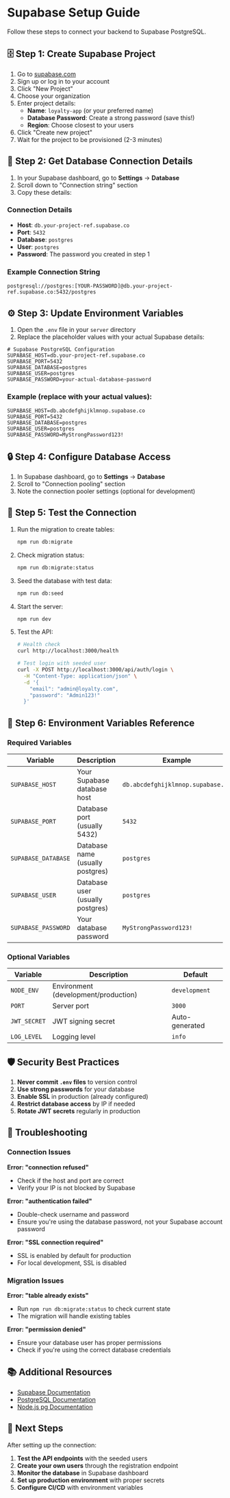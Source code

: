 # Supabase Setup Guide

Follow these steps to connect your backend to Supabase PostgreSQL.

## 🗄️ Step 1: Create Supabase Project

1. Go to [supabase.com](https://supabase.com)
2. Sign up or log in to your account
3. Click "New Project"
4. Choose your organization
5. Enter project details:
   - **Name**: `loyalty-app` (or your preferred name)
   - **Database Password**: Create a strong password (save this!)
   - **Region**: Choose closest to your users
6. Click "Create new project"
7. Wait for the project to be provisioned (2-3 minutes)

## 🔑 Step 2: Get Database Connection Details

1. In your Supabase dashboard, go to **Settings** → **Database**
2. Scroll down to "Connection string" section
3. Copy these details:

### Connection Details
- **Host**: `db.your-project-ref.supabase.co`
- **Port**: `5432`
- **Database**: `postgres`
- **User**: `postgres`
- **Password**: The password you created in step 1

### Example Connection String
```
postgresql://postgres:[YOUR-PASSWORD]@db.your-project-ref.supabase.co:5432/postgres
```

## ⚙️ Step 3: Update Environment Variables

1. Open the `.env` file in your `server` directory
2. Replace the placeholder values with your actual Supabase details:

```env
# Supabase PostgreSQL Configuration
SUPABASE_HOST=db.your-project-ref.supabase.co
SUPABASE_PORT=5432
SUPABASE_DATABASE=postgres
SUPABASE_USER=postgres
SUPABASE_PASSWORD=your-actual-database-password
```

### Example (replace with your actual values):
```env
SUPABASE_HOST=db.abcdefghijklmnop.supabase.co
SUPABASE_PORT=5432
SUPABASE_DATABASE=postgres
SUPABASE_USER=postgres
SUPABASE_PASSWORD=MyStrongPassword123!
```

## 🔒 Step 4: Configure Database Access

1. In Supabase dashboard, go to **Settings** → **Database**
2. Scroll to "Connection pooling" section
3. Note the connection pooler settings (optional for development)

## 🚀 Step 5: Test the Connection

1. Run the migration to create tables:
   ```bash
   npm run db:migrate
   ```

2. Check migration status:
   ```bash
   npm run db:migrate:status
   ```

3. Seed the database with test data:
   ```bash
   npm run db:seed
   ```

4. Start the server:
   ```bash
   npm run dev
   ```

5. Test the API:
   ```bash
   # Health check
   curl http://localhost:3000/health
   
   # Test login with seeded user
   curl -X POST http://localhost:3000/api/auth/login \
     -H "Content-Type: application/json" \
     -d '{
       "email": "admin@loyalty.com",
       "password": "Admin123!"
     }'
   ```

## 🔧 Step 6: Environment Variables Reference

### Required Variables

| Variable | Description | Example |
|----------|-------------|---------|
| `SUPABASE_HOST` | Your Supabase database host | `db.abcdefghijklmnop.supabase.co` |
| `SUPABASE_PORT` | Database port (usually 5432) | `5432` |
| `SUPABASE_DATABASE` | Database name (usually postgres) | `postgres` |
| `SUPABASE_USER` | Database user (usually postgres) | `postgres` |
| `SUPABASE_PASSWORD` | Your database password | `MyStrongPassword123!` |

### Optional Variables

| Variable | Description | Default |
|----------|-------------|---------|
| `NODE_ENV` | Environment (development/production) | `development` |
| `PORT` | Server port | `3000` |
| `JWT_SECRET` | JWT signing secret | Auto-generated |
| `LOG_LEVEL` | Logging level | `info` |

## 🛡️ Security Best Practices

1. **Never commit `.env` files** to version control
2. **Use strong passwords** for your database
3. **Enable SSL** in production (already configured)
4. **Restrict database access** by IP if needed
5. **Rotate JWT secrets** regularly in production

## 🐛 Troubleshooting

### Connection Issues

**Error: "connection refused"**
- Check if the host and port are correct
- Verify your IP is not blocked by Supabase

**Error: "authentication failed"**
- Double-check username and password
- Ensure you're using the database password, not your Supabase account password

**Error: "SSL connection required"**
- SSL is enabled by default for production
- For local development, SSL is disabled

### Migration Issues

**Error: "table already exists"**
- Run `npm run db:migrate:status` to check current state
- The migration will handle existing tables

**Error: "permission denied"**
- Ensure your database user has proper permissions
- Check if you're using the correct database credentials

## 📚 Additional Resources

- [Supabase Documentation](https://supabase.com/docs)
- [PostgreSQL Documentation](https://www.postgresql.org/docs/)
- [Node.js pg Documentation](https://node-postgres.com/)

## 🎯 Next Steps

After setting up the connection:

1. **Test the API endpoints** with the seeded users
2. **Create your own users** through the registration endpoint
3. **Monitor the database** in Supabase dashboard
4. **Set up production environment** with proper secrets
5. **Configure CI/CD** with environment variables 